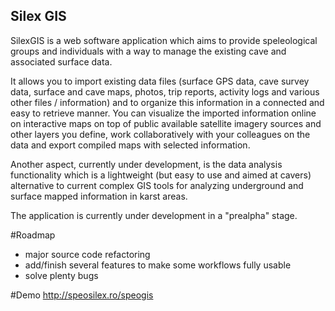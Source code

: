 ## Silex GIS

SilexGIS is a web software application which aims to provide speleological groups and individuals with a way to manage the existing cave and associated surface data.

It allows you to import existing data files (surface GPS data, cave survey data, surface and cave maps, photos, trip reports, activity logs and various other files / information) and to organize this information in a connected and easy to retrieve manner. You can visualize the imported information online on interactive maps on top of public available satellite imagery sources and other layers you define, work collaboratively with your colleagues on the data and export compiled maps with selected information.

Another aspect, currently under development, is the data analysis functionality which is a lightweight (but easy to use and aimed at cavers) alternative to current complex GIS tools for analyzing underground and surface mapped information in karst areas.


The application is currently under development in a "prealpha" stage.

#Roadmap
* major source code refactoring
* add/finish several features to make some workflows fully usable
* solve plenty bugs

#Demo
	http://speosilex.ro/speogis